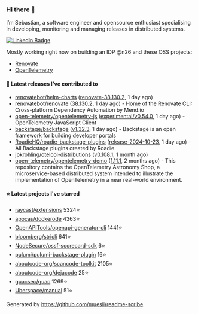 ### Hi there 👋

I’m Sebastian, a software engineer and opensource enthusiast specialising in developing, monitoring and managing releases in distributed systems.    

[![Linkedin Badge](https://img.shields.io/badge/-LinkedIn-blue?style=flat&logo=Linkedin&logoColor=white&link=https://www.linkedin.com/in/sebastian-poxhofer/)](https://www.linkedin.com/in/sebastian-poxhofer/)

Mostly working right now on building an IDP @n26 and these OSS projects:
- [Renovate](https://github.com/renovatebot/renovate)
- [OpenTelemetry](https://github.com/open-telemetry)



#### 🚀 Latest releases I've contributed to

- [renovatebot/helm-charts](https://github.com/renovatebot/helm-charts) ([renovate-38.130.2](https://github.com/renovatebot/helm-charts/releases/tag/renovate-38.130.2), 1 day ago)
- [renovatebot/renovate](https://github.com/renovatebot/renovate) ([38.130.2](https://github.com/renovatebot/renovate/releases/tag/38.130.2), 1 day ago) - Home of the Renovate CLI: Cross-platform Dependency Automation by Mend.io
- [open-telemetry/opentelemetry-js](https://github.com/open-telemetry/opentelemetry-js) ([experimental/v0.54.0](https://github.com/open-telemetry/opentelemetry-js/releases/tag/experimental/v0.54.0), 1 day ago) - OpenTelemetry JavaScript Client
- [backstage/backstage](https://github.com/backstage/backstage) ([v1.32.3](https://github.com/backstage/backstage/releases/tag/v1.32.3), 1 day ago) - Backstage is an open framework for building developer portals
- [RoadieHQ/roadie-backstage-plugins](https://github.com/RoadieHQ/roadie-backstage-plugins) ([release-2024-10-23](https://github.com/RoadieHQ/roadie-backstage-plugins/releases/tag/release-2024-10-23), 1 day ago) - All Backstage plugins created by Roadie.
- [jpkrohling/otelcol-distributions](https://github.com/jpkrohling/otelcol-distributions) ([v0.108.1](https://github.com/jpkrohling/otelcol-distributions/releases/tag/v0.108.1), 1 month ago)
- [open-telemetry/opentelemetry-demo](https://github.com/open-telemetry/opentelemetry-demo) ([1.11.1](https://github.com/open-telemetry/opentelemetry-demo/releases/tag/1.11.1), 2 months ago) - This repository contains the OpenTelemetry Astronomy Shop, a microservice-based distributed system intended to illustrate the implementation of OpenTelemetry in a near real-world environment.

#### ⭐ Latest projects I've starred

- [raycast/extensions](https://github.com/raycast/extensions) 5324⭐
- [apocas/dockerode](https://github.com/apocas/dockerode) 4363⭐
- [OpenAPITools/openapi-generator-cli](https://github.com/OpenAPITools/openapi-generator-cli) 1441⭐
- [bloomberg/stricli](https://github.com/bloomberg/stricli) 641⭐
- [NodeSecure/ossf-scorecard-sdk](https://github.com/NodeSecure/ossf-scorecard-sdk) 6⭐
- [pulumi/pulumi-backstage-plugin](https://github.com/pulumi/pulumi-backstage-plugin) 16⭐
- [aboutcode-org/scancode-toolkit](https://github.com/aboutcode-org/scancode-toolkit) 2105⭐
- [aboutcode-org/dejacode](https://github.com/aboutcode-org/dejacode) 25⭐
- [guacsec/guac](https://github.com/guacsec/guac) 1269⭐
- [Uberspace/manual](https://github.com/Uberspace/manual) 51⭐



Generated by https://github.com/muesli/readme-scribe
